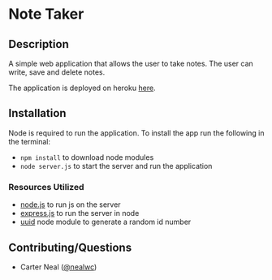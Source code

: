 # Note Taker

## Description

A simple web application that allows the user to take notes. The user can write, save and delete notes.

The application is deployed on heroku [here](https://serene-capitol-reef-57194.herokuapp.com/).

## Installation
Node is required to run the application. To install the app run the following in the terminal:
- `npm install` to download node modules
- `node server.js` to start the server and run the application

### Resources Utilized
- [node.js](https://nodejs.org/en/) to run js on the server
- [express.js](https://expressjs.com/) to run the server in node
- [uuid](https://www.npmjs.com/package/uuid) node module to generate a random id number

## Contributing/Questions

- Carter Neal ([@nealwc](http://github.com/nealwc))